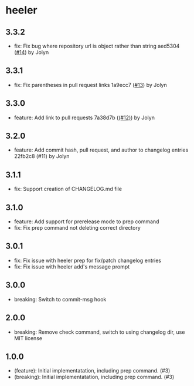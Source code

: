 # heeler

## 3.3.2

- fix: Fix bug where repository url is object rather than string aed5304 ([#14](https://github.com/single-spa/heeler/pull/14)) by Jolyn

## 3.3.1

- fix: Fix parentheses in pull request links 1a9ecc7 ([#13](https://github.com/single-spa/heeler/pull/13)) by Jolyn

## 3.3.0

- feature: Add link to pull requests 7a38d7b ([(#12)](https://github.com/single-spa/heeler/pull/12)) by Jolyn

## 3.2.0

- feature: Add commit hash, pull request, and author to changelog entries 22fb2c8 (#11) by Jolyn

## 3.1.1

- fix: Support creation of CHANGELOG.md file

## 3.1.0

- feature: Add support for prerelease mode to prep command
- fix: Fix prep command not deleting correct directory

## 3.0.1

- fix: Fix issue with heeler prep for fix/patch changelog entries
- fix: Fix issue with heeler add's message prompt

## 3.0.0

- breaking: Switch to commit-msg hook

## 2.0.0

- breaking: Remove check command, switch to using changelog dir, use MIT license

## 1.0.0

- (feature): Initial implementatation, including prep command. (#3)
- (breaking): Initial implementatation, including prep command. (#3)
